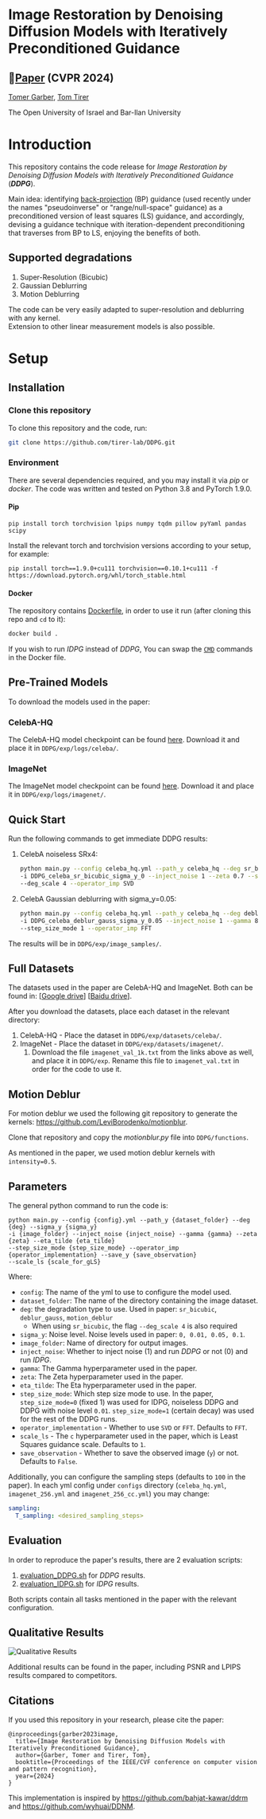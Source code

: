 # Image Restoration by Denoising Diffusion Models with Iteratively Preconditioned Guidance

## 📖[**Paper**](https://arxiv.org/pdf/2312.16519.pdf) (CVPR 2024)

[Tomer Garber](https://scholar.google.com/citations?user=-ZciND8AAAAJ), [Tom Tirer](https://scholar.google.com/citations?user=_6bZV20AAAAJ)

The Open University of Israel and Bar-Ilan University

# Introduction

This repository contains the code release for *Image Restoration by Denoising Diffusion Models with Iteratively
Preconditioned Guidance* (***DDPG***).

Main idea: identifying [back-projection](https://arxiv.org/abs/1710.06647) (BP) guidance (used recently under the names "pseudoinverse" or "range/null-space" guidance) as a preconditioned version of least squares (LS) guidance, and accordingly, devising a guidance technique with iteration-dependent preconditioning that traverses from BP to LS, enjoying the benefits of both.

## Supported degradations

1. Super-Resolution (Bicubic)
2. Gaussian Deblurring
3. Motion Deblurring

The code can be very easily adapted to super-resolution and deblurring with any kernel.  
Extension to other linear measurement models is also possible.

# Setup

## Installation

### Clone this repository

To clone this repository and the code, run:

```bash
git clone https://github.com/tirer-lab/DDPG.git
```

### Environment

There are several dependencies required, and you may install it via *pip* or *docker*.
The code was written and tested on Python 3.8 and PyTorch 1.9.0.

#### Pip

```
pip install torch torchvision lpips numpy tqdm pillow pyYaml pandas scipy
```

Install the relevant torch and torchvision versions according to your setup, for example:

```
pip install torch==1.9.0+cu111 torchvision==0.10.1+cu111 -f https://download.pytorch.org/whl/torch_stable.html
```

#### Docker

The repository contains [Dockerfile](Dockerfile), in order to use it run (after cloning this repo and `cd` to it):

```bash
docker build .
```

If you wish to run *IDPG* instead of *DDPG*, You can swap the [`CMD`](Dockerfile#L11) commands in the Docker file.

## Pre-Trained Models

To download the models used in the paper:

### CelebA-HQ

The CelebA-HQ model checkpoint can be
found [here](https://drive.google.com/file/d/1wSoA5fm_d6JBZk4RZ1SzWLMgev4WqH21/view?usp=share_link).
Download it and place it in `DDPG/exp/logs/celeba/`.

### ImageNet
The ImageNet model checkpoint can be
found [here](https://openaipublic.blob.core.windows.net/diffusion/jul-2021/256x256_diffusion_uncond.pt).
Download it and place it in `DDPG/exp/logs/imagenet/`.

## Quick Start
Run the following commands to get immediate DDPG results:

1. CelebA noiseless SRx4:
    ```bash
    python main.py --config celeba_hq.yml --path_y celeba_hq --deg sr_bicubic --sigma_y 0 \
    -i DDPG_celeba_sr_bicubic_sigma_y_0 --inject_noise 1 --zeta 0.7 --step_size_mode 0 \
    --deg_scale 4 --operator_imp SVD
    ```

2. CelebA Gaussian deblurring with sigma_y=0.05:
    ```bash
    python main.py --config celeba_hq.yml --path_y celeba_hq --deg deblur_gauss --sigma_y 0.05 \
    -i DDPG_celeba_deblur_gauss_sigma_y_0.05 --inject_noise 1 --gamma 8 --zeta 0.5 --eta_tilde 0.7 \
    --step_size_mode 1 --operator_imp FFT
    ```

The results will be in `DDPG/exp/image_samples/`.
## Full Datasets

The datasets used in the paper are CelebA-HQ and ImageNet. Both can be found in: 
[[Google drive](https://drive.google.com/drive/folders/1cSCTaBtnL7OIKXT4SVME88Vtk4uDd_u4?usp=sharing)] [[Baidu drive](https://pan.baidu.com/s/1tQaWBqIhE671v3rrB-Z2mQ?pwd=twq0)].

After you download the datasets, place each dataset in the relevant directory:

1. CelebA-HQ - Place the dataset in `DDPG/exp/datasets/celeba/`.
2. ImageNet -  Place the dataset in `DDPG/exp/datasets/imagenet/`.
   1. Download the file `imagenet_val_1k.txt` from the links above as well, and place it in `DDPG/exp`. Rename this file to `imagenet_val.txt` in order for the code to use it.

## Motion Deblur

For motion deblur we used the following git repository to generate the
kernels: https://github.com/LeviBorodenko/motionblur.

Clone that repository and copy the *motionblur.py* file into `DDPG/functions`.

As mentioned in the paper, we used motion deblur kernels with `intensity=0.5`.

## Parameters

The general python command to run the code is:
```
python main.py --config {config}.yml --path_y {dataset_folder} --deg {deg} --sigma_y {sigma_y}
-i {image_folder} --inject_noise {inject_noise} --gamma {gamma} --zeta {zeta} --eta_tilde {eta_tilde}
--step_size_mode {step_size_mode} --operator_imp {operator_implementation} --save_y {save_observation}
--scale_ls {scale_for_gLS}
```

Where:

- `config`: The name of the yml to use to configure the model used.
- `dataset_folder`: The name of the directory containing the image dataset.
- `deg`: the degradation type to use. Used in paper: `sr_bicubic`, `deblur_gauss`, `motion_deblur`
    - When using `sr_bicubic`, the flag `--deg_scale 4` is also required
- `sigma_y`: Noise level. Noise levels used in paper: `0, 0.01, 0.05, 0.1`.
- `image_folder`: Name of directory for output images.
- `inject_noise`: Whether to inject noise (1) and run *DDPG* or not (0) and run *IDPG*.
- `gamma`: The Gamma hyperparameter used in the paper.
- `zeta`: The Zeta hyperparameter used in the paper.
- `eta_tilde`: The Eta hyperparameter used in the paper.
- `step_size_mode`: Which step size mode to use. In the paper, `step_size_mode=0` (fixed 1) was used for IDPG, noiseless DDPG and 
DDPG with noise level `0.01`. `step_size_mode=1` (certain decay) was used for the rest of the DDPG runs.
- `operator_implementation` - Whether to use `SVD` or `FFT`. Defaults to `FFT`.
- `scale_ls` - The `c` hyperparameter used in the paper, which is Least Squares guidance scale. Defaults to `1`. 
- `save_observation` - Whether to save the observed image (`y`) or not. Defaults to `False`.


Additionally, you can configure the sampling steps (defaults to `100` in the paper). In each yml config under `configs` directory
(`celeba_hq.yml`, `imagenet_256.yml` and `imagenet_256_cc.yml`) you may change:
```yaml
sampling:
  T_sampling: <desired_sampling_steps>
```

## Evaluation

In order to reproduce the paper's results, there are 2 evaluation scripts:

1. [evaluation_DDPG.sh](evaluation_DDPG.sh) for *DDPG* results.
2. [evaluation_IDPG.sh](evaluation_IDPG.sh) for *IDPG* results.

Both scripts contain all tasks mentioned in the paper with the relevant configuration.

## Qualitative Results

![Qualitative Results](figs/qualitative_results.png)

Additional results can be found in the paper, including PSNR and LPIPS results compared to competitors.

## Citations
If you used this repository in your research, please cite the paper:
```
@inproceedings{garber2023image,
  title={Image Restoration by Denoising Diffusion Models with Iteratively Preconditioned Guidance},
  author={Garber, Tomer and Tirer, Tom},
  booktitle={Proceedings of the IEEE/CVF conference on computer vision and pattern recognition},
  year={2024}
}
```

This implementation is inspired by https://github.com/bahjat-kawar/ddrm and https://github.com/wyhuai/DDNM.
